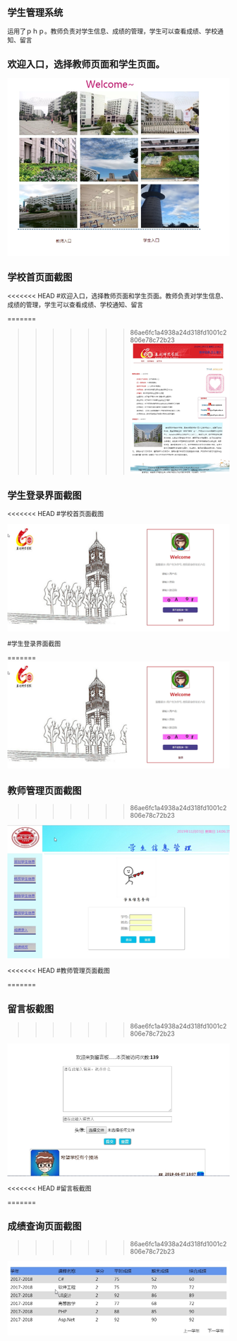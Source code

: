 ## 学生管理系统

运用了ｐｈｐ。教师负责对学生信息、成绩的管理，学生可以查看成绩、学校通知、留言

## 欢迎入口，选择教师页面和学生页面。

![欢迎入口](https://github.com/cocominew/mytest/blob/master/img-storage/%E6%AC%A2%E8%BF%8E%E5%85%A5%E5%8F%A3.jpg)

## 学校首页面截图

<<<<<<< HEAD
#欢迎入口，选择教师页面和学生页面。教师负责对学生信息、成绩的管理，学生可以查看成绩、学校通知、留言


=======
>>>>>>> 86ae6fc1a4938a24d318fd1001c2806e78c72b23
![学生页面](https://github.com/cocominew/mytest/blob/master/img-storage/%E5%AD%A6%E7%94%9F%E9%A1%B5%E9%9D%A2.JPEG)

## 学生登录界面截图

<<<<<<< HEAD
#学校首页面截图


![学生入口](https://github.com/cocominew/mytest/blob/master/img-storage/%E5%AD%A6%E7%94%9F%E5%85%A5%E5%8F%A3.jpg)


#学生登录界面截图

=======
![学生入口](https://github.com/cocominew/mytest/blob/master/img-storage/%E5%AD%A6%E7%94%9F%E5%85%A5%E5%8F%A3.jpg)


## 教师管理页面截图
>>>>>>> 86ae6fc1a4938a24d318fd1001c2806e78c72b23

![教师页面](https://github.com/cocominew/mytest/blob/master/img-storage/%E6%95%99%E5%B8%88%E9%A1%B5%E9%9D%A2.jpg)


<<<<<<< HEAD
#教师管理页面截图

=======
## 留言板截图
>>>>>>> 86ae6fc1a4938a24d318fd1001c2806e78c72b23

![留言板](https://github.com/cocominew/mytest/blob/master/img-storage/%E7%95%99%E8%A8%80%E6%9D%BF.jpg)


<<<<<<< HEAD
#留言板截图

=======
## 成绩查询页面截图
>>>>>>> 86ae6fc1a4938a24d318fd1001c2806e78c72b23

![成绩查询](https://github.com/cocominew/mytest/blob/master/img-storage/%E6%88%90%E7%BB%A9%E6%9F%A5%E8%AF%A2.jpg)



